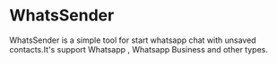 # WhatsSender
 WhatsSender is a simple tool for start whatsapp chat with unsaved contacts.It's support Whatsapp , Whatsapp Business and other types.
